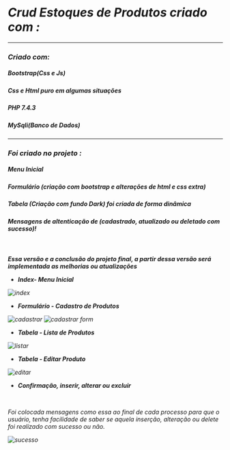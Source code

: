 <h1><i>Crud Estoques de Produtos criado com :<i></h1>
<hr>
<h3>Criado com:</h3>
<h5>Bootstrap(Css e Js)</h5>
<h5>Css e Html puro em algumas situações</h5>
<h5>PHP 7.4.3</h5>
<h5>MySqli(Banco de Dados)</h5>
<hr> 
<h3>Foi criado no projeto :</h3>
<h5>Menu Inicial</h5>
<h5>Formulário (criação com bootstrap e alterações de html e css extra)</h5>
<h5>Tabela (Criação com fundo Dark) foi criada de forma dinâmica</h5>
<h5>Mensagens de altenticação de (cadastrado, atualizado ou deletado com sucesso)!</h5>
<br>


**Essa versão e a conclusão do projeto final, a partir dessa versão será implementada as melhorias ou atualizações**


- ***Index- Menu Inicial***

![index](https://user-images.githubusercontent.com/55600929/136676426-ee62f555-857e-4ec5-b8b9-a4c0dc21472e.png)

- ***Formulário - Cadastro de Produtos***

![cadastrar](https://user-images.githubusercontent.com/55600929/136676428-4fc38c66-5344-45fa-a5a0-08d875f05d04.png)
![cadastrar form](https://user-images.githubusercontent.com/55600929/136676429-7a43e422-fdfc-49a2-bea1-5e5e0a327960.png)

- ***Tabela - Lista de Produtos***
 
![listar](https://user-images.githubusercontent.com/55600929/136676459-1cc2a7ce-dd5e-4603-b983-b05d7695de80.png)

- ***Tabela - Editar Produto***
 
![editar](https://user-images.githubusercontent.com/55600929/136676433-f6ae9b52-b83c-459e-987f-5fc8d7eb1a5d.png)

- ***Confirmação, inserir, alterar ou excluir***
<br>
 
 Foi colocada mensagens como essa ao final de cada processo para que o usuário, tenha facilidade de saber se aquela inserção, alteração ou delete foi realizado    com sucesso ou não.

![sucesso](https://user-images.githubusercontent.com/55600929/136676439-b77a6562-98c1-41e4-8fbd-551817afdc04.png)



